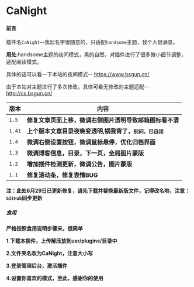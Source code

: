 

# CaNight

#### 前言

插件名`CaNight`--我起名字很随意的，只适配`handsome`主题，我个人很满意。

**用处**:handsome主题的夜间模式，黑的自然，对插件进行了很多微小细节调整，适配阅读模式。

具体的话可以看一下本站的夜间模式-- https://www.bsgun.cn/

由于本站对主题进行了多次修改，具体可看无修改的主题适配--http://cs.bsgun.cn/

| 版本  | 内容                                                         |
| ----- | ------------------------------------------------------------ |
| `1.5` | **修复文章页面上移，微调右侧图片透明导致邮箱图标看不清** |
| `1.41` | **上个版本文章目录夜晚变透明,锅我背了，`别问，已自闭`** |
| `1.4` | **微调右侧设置按钮，微调鼠标悬停，优化归档界面** |
| `1.3` | **微调博客信息，目录，下一页，全局图片蒙版**     |
| `1.2` | **增加插件检测更新，微调公告，图片蒙版**                     |
| `1.1` | **修复滚动条，修复表情BUG**                                  |


**注：此处6月29日已更新修复，请先下载并替换最新版文件，记得改名哟，注意：`GitHub`同步更新**

##### 食用

**严格按照食用说明步骤来，很简单**

**1.下载本插件，上传解压放到usr/plugins/目录中**

**2.文件夹名改为CaNight，注意大小写**

**3.登录管理后台，激活插件**

**4.设置你喜欢的模式，至此，感谢你的使用**